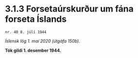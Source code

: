 # 3.1.3 Forsetaúrskurður um fána forseta Íslands

`nr. 40 8. júlí 1944`

_Íslensk lög 1. maí 2020 (útgáfa 150b)._

**Tók gildi 1. desember 1944.**

